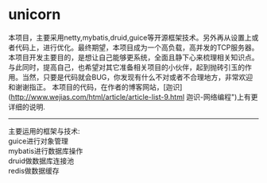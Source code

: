 # unicorn  
本项目，主要采用netty,mybatis,druid,guice等开源框架技术。另外再从设置上或者代码上，进行优化。最终期望，本项目成为一个高负载，高并发的TCP服务器。本项目开发主要目的，是想让自己能够更系统，全面且静下心来梳理相关知识点。与此同时，提高自己，也希望对其它准备相关项目的小伙伴，起到抛砖引玉的作用。当然，只要是代码就会BUG，你发现有什么不对或者不合理地方，非常欢迎和谢谢指正。
本项目的代码，在作者的博客网站，[迦识](http://www.wejias.com/html/article/article-list-9.html 迦识-网络编程")上有更详细的说明.

---
主要运用的框架与技术:  
guice进行对象管理    
mybatis进行数据库操作   
druid做数据库连接池    
redis做数据缓存    
